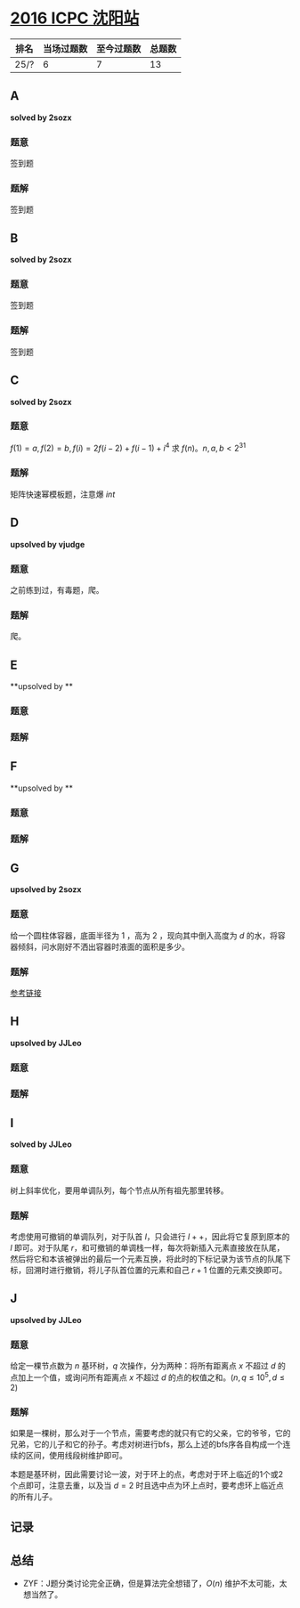 # [2016 ICPC 沈阳站](https://vjudge.net/contest/400288/)

| 排名 | 当场过题数 | 至今过题数 | 总题数 |
| ---- | ---------- | ---------- | ------ |
| 25/? | 6          | 7          | 13     |

## **A**

**solved by 2sozx**

### 题意

签到题

### 题解

签到题

## **B**

**solved by 2sozx**

### 题意

签到题

### 题解

签到题

## **C**

**solved by 2sozx**

### 题意

$f(1) = a, f(2) = b, f(i) = 2f(i - 2) + f(i - 1) + i^4$ 求 $f(n)$。$n,a,b < 2^{31}$

### 题解

矩阵快速幂模板题，注意爆 $int$

## **D**

**upsolved by vjudge**

### 题意

之前练到过，有毒题，爬。

### 题解

爬。

## **E**

**upsolved by **

### 题意



### 题解



## **F**

**upsolved by **

### 题意



### 题解



## **G**

**upsolved by 2sozx**

### 题意

给一个圆柱体容器，底面半径为 $1$ ，高为 $2$ ，现向其中倒入高度为 $d$ 的水，将容器倾斜，问水刚好不洒出容器时液面的面积是多少。

### 题解

[参考链接](https://www.cnblogs.com/dilthey/p/9973558.html)

## **H**

**upsolved by JJLeo**

### 题意



### 题解



## **I**

**solved by JJLeo**

### 题意

树上斜率优化，要用单调队列，每个节点从所有祖先那里转移。

### 题解

考虑使用可撤销的单调队列，对于队首 $l$，只会进行 $l++$，因此将它复原到原本的 $l$ 即可。对于队尾 $r$，和可撤销的单调栈一样，每次将新插入元素直接放在队尾，然后将它和本该被弹出的最后一个元素互换，将此时的下标记录为该节点的队尾下标，回溯时进行撤销，将儿子队首位置的元素和自己 $r+1$ 位置的元素交换即可。

## **J**

**upsolved by JJLeo**

### 题意

给定一棵节点数为 $n$ 基环树，$q$ 次操作，分为两种：将所有距离点 $x$ 不超过 $d$ 的点加上一个值，或询问所有距离点 $x$ 不超过 $d$ 的点的权值之和。$(n, q \le 10^5, d \le 2)$

### 题解

如果是一棵树，那么对于一个节点，需要考虑的就只有它的父亲，它的爷爷，它的兄弟，它的儿子和它的孙子。考虑对树进行bfs，那么上述的bfs序各自构成一个连续的区间，使用线段树维护即可。

本题是基环树，因此需要讨论一波，对于环上的点，考虑对于环上临近的1个或2个点即可，注意去重，以及当 $d=2$ 时且选中点为环上点时，要考虑环上临近点的所有儿子。

## **记录**



## **总结**

* ZYF：J题分类讨论完全正确，但是算法完全想错了，$O(n)$ 维护不太可能，太想当然了。